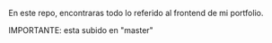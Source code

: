 En este repo, encontraras todo lo referido al frontend de mi portfolio.

IMPORTANTE: esta subido en "master"
